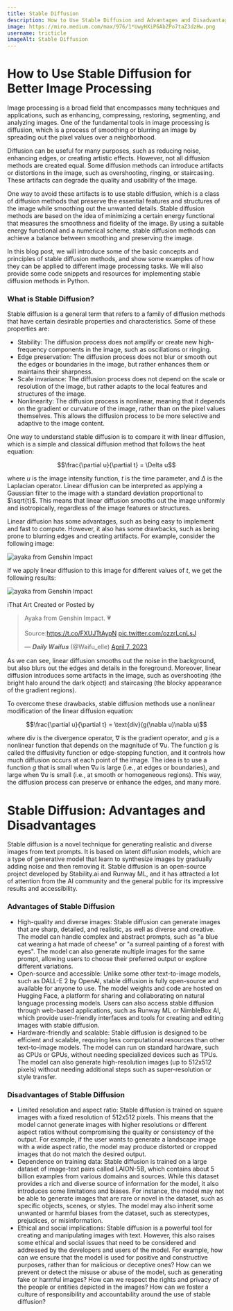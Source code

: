 ```yaml
---
title: Stable Diffusion
description: How to Use Stable Diffusion and Advantages and Disadvantages
image: https://miro.medium.com/max/976/1*UwyHXiP6AbZPo7taZ3dzHw.png
username: tricticle
imageAlt: Stable Diffusion
---
```

# How to Use Stable Diffusion for Better Image Processing

Image processing is a broad field that encompasses many techniques and applications, such as enhancing, compressing, restoring, segmenting, and analyzing images. One of the fundamental tools in image processing is diffusion, which is a process of smoothing or blurring an image by spreading out the pixel values over a neighborhood.

Diffusion can be useful for many purposes, such as reducing noise, enhancing edges, or creating artistic effects. However, not all diffusion methods are created equal. Some diffusion methods can introduce artifacts or distortions in the image, such as overshooting, ringing, or staircasing. These artifacts can degrade the quality and usability of the image.

One way to avoid these artifacts is to use stable diffusion, which is a class of diffusion methods that preserve the essential features and structures of the image while smoothing out the unwanted details. Stable diffusion methods are based on the idea of minimizing a certain energy functional that measures the smoothness and fidelity of the image. By using a suitable energy functional and a numerical scheme, stable diffusion methods can achieve a balance between smoothing and preserving the image.

In this blog post, we will introduce some of the basic concepts and principles of stable diffusion methods, and show some examples of how they can be applied to different image processing tasks. We will also provide some code snippets and resources for implementing stable diffusion methods in Python.

### What is Stable Diffusion?

Stable diffusion is a general term that refers to a family of diffusion methods that have certain desirable properties and characteristics. Some of these properties are:

* Stability: The diffusion process does not amplify or create new high-frequency components in the image, such as oscillations or ringing.
* Edge preservation: The diffusion process does not blur or smooth out the edges or boundaries in the image, but rather enhances them or maintains their sharpness.
* Scale invariance: The diffusion process does not depend on the scale or resolution of the image, but rather adapts to the local features and structures of the image.
* Nonlinearity: The diffusion process is nonlinear, meaning that it depends on the gradient or curvature of the image, rather than on the pixel values themselves. This allows the diffusion process to be more selective and adaptive to the image content.

One way to understand stable diffusion is to compare it with linear diffusion, which is a simple and classical diffusion method that follows the heat equation:

$$\frac{\partial u}{\partial t} = \Delta u$$

where $u$ is the image intensity function, $t$ is the time parameter, and $\Delta$ is the Laplacian operator. Linear diffusion can be interpreted as applying a Gaussian filter to the image with a standard deviation proportional to $\sqrt{t}$. This means that linear diffusion smooths out the image uniformly and isotropically, regardless of the image features or structures.

Linear diffusion has some advantages, such as being easy to implement and fast to compute. However, it also has some drawbacks, such as being prone to blurring edges and creating artifacts. For example, consider the following image:

![ayaka from Genshin Impact ](https://th.bing.com/th/id/OIP.ObhZO5iFTv7ZAjqnR5goFgHaIl?pid=ImgDet&rs=1 "ayaka from Genshin Impact ")

If we apply linear diffusion to this image for different values of $t$, we get the following results:

![ayaka from Genshin Impact ](https://pbs.twimg.com/media/FtFTP1yWwAEFfln?format=jpg&name=900x900 "ayaka from Genshin Impact ")

iThat Art Created or Posted by<blockquote class="twitter-tweet"><p lang="en" dir="ltr">Ayaka from Genshin Impact. 💗<br><br>Source:<a href="https://t.co/FXUJTtAypN">https://t.co/FXUJTtAypN</a> <a href="https://t.co/ozzrLcnLsJ">pic.twitter.com/ozzrLcnLsJ</a></p>&mdash; 𝑫𝒂𝒊𝒍𝒚 𝑾𝒂𝒊𝒇𝒖𝒔 (@Waifu_elle) <a href="https://twitter.com/Waifu_elle/status/1644186964399095809?ref_src=twsrc%5Etfw">April 7, 2023</a></blockquote> <script async src="https://platform.twitter.com/widgets.js" charset="utf-8"></script>

As we can see, linear diffusion smooths out the noise in the background, but also blurs out the edges and details in the foreground. Moreover, linear diffusion introduces some artifacts in the image, such as overshooting (the bright halo around the dark object) and staircasing (the blocky appearance of the gradient regions).

To overcome these drawbacks, stable diffusion methods use a nonlinear modification of the linear diffusion equation:

$$\frac{\partial u}{\partial t} = \text{div}(g(\nabla u)\nabla u)$$

where $\text{div}$ is the divergence operator, $\nabla$ is the gradient operator, and $g$ is a nonlinear function that depends on
the magnitude of $\nabla u$. The function $g$ is called
the diffusivity function or edge-stopping function,
and it controls how much diffusion occurs at each point
of the image. The idea is to use a function $g$ that
is small when $\nabla u$ is large (i.e., at edges or boundaries),
and large when $\nabla u$ is small (i.e., at smooth or homogeneous regions). This way,
the diffusion process can preserve or enhance
the edges, and many more.

# Stable Diffusion: Advantages and Disadvantages

Stable diffusion is a novel technique for generating realistic and diverse images from text prompts. It is based on latent diffusion models, which are a type of generative model that learn to synthesize images by gradually adding noise and then removing it. Stable diffusion is an open-source project developed by Stability.ai and Runway ML, and it has attracted a lot of attention from the AI community and the general public for its impressive results and accessibility.

### Advantages of Stable Diffusion

* High-quality and diverse images: Stable diffusion can generate images that are sharp, detailed, and realistic, as well as diverse and creative. The model can handle complex and abstract prompts, such as "a blue cat wearing a hat made of cheese" or "a surreal painting of a forest with eyes". The model can also generate multiple images for the same prompt, allowing users to choose their preferred output or explore different variations.
* Open-source and accessible: Unlike some other text-to-image models, such as DALL-E 2 by OpenAI, stable diffusion is fully open-source and available for anyone to use. The model weights and code are hosted on Hugging Face, a platform for sharing and collaborating on natural language processing models. Users can also access stable diffusion through web-based applications, such as Runway ML or NimbleBox AI, which provide user-friendly interfaces and tools for creating and editing images with stable diffusion.
* Hardware-friendly and scalable: Stable diffusion is designed to be efficient and scalable, requiring less computational resources than other text-to-image models. The model can run on standard hardware, such as CPUs or GPUs, without needing specialized devices such as TPUs. The model can also generate high-resolution images (up to 512x512 pixels) without needing additional steps such as super-resolution or style transfer.

### Disadvantages of Stable Diffusion

* Limited resolution and aspect ratio: Stable diffusion is trained on square images with a fixed resolution of 512x512 pixels. This means that the model cannot generate images with higher resolutions or different aspect ratios without compromising the quality or consistency of the output. For example, if the user wants to generate a landscape image with a wide aspect ratio, the model may produce distorted or cropped images that do not match the desired output.
* Dependence on training data: Stable diffusion is trained on a large dataset of image-text pairs called LAION-5B, which contains about 5 billion examples from various domains and sources. While this dataset provides a rich and diverse source of information for the model, it also introduces some limitations and biases. For instance, the model may not be able to generate images that are rare or novel in the dataset, such as specific objects, scenes, or styles. The model may also inherit some unwanted or harmful biases from the dataset, such as stereotypes, prejudices, or misinformation.
* Ethical and social implications: Stable diffusion is a powerful tool for creating and manipulating images with text. However, this also raises some ethical and social issues that need to be considered and addressed by the developers and users of the model. For example, how can we ensure that the model is used for positive and constructive purposes, rather than for malicious or deceptive ones? How can we prevent or detect the misuse or abuse of the model, such as generating fake or harmful images? How can we respect the rights and privacy of the people or entities depicted in the images? How can we foster a culture of responsibility and accountability around the use of stable diffusion?